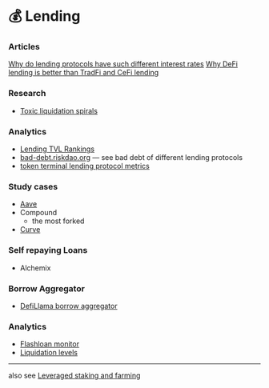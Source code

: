 # 💰 Lending

### Articles
[Why do lending protocols have such different interest rates](https://twitter.com/0xngmi/status/1597757814608625664)
[Why DeFi lending is better than TradFi and CeFi lending](https://twitter.com/amitchax/status/1591454907365588992)

### Research
- [Toxic liquidation spirals](https://twitter.com/PestoPoppa/status/1603066633458782209)

### Analytics
- [Lending TVL Rankings](https://defillama.com/protocols/Lending)
- [bad-debt.riskdao.org](https://bad-debt.riskdao.org/) — see bad debt of different lending protocols
- [token terminal lending protocol metrics](https://tokenterminal.com/terminal/markets/lending)

### Study cases
- [Aave](Aave)
- Compound
	- the most forked 
- [Curve](Curve)


### Self repaying Loans
- Alchemix

### Borrow Aggregator
- [DefiLlama borrow aggregator](https://defillama.com/borrow)


### Analytics
- [Flashloan monitor](https://tools.blocksec.com/flashloan/eth)
- [Liquidation levels](https://defillama.com/liquidations/eth)

---

also see [Leveraged staking and farming](Farming)